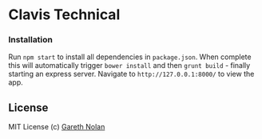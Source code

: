 # Clavis Technical

### Installation

Run `npm start` to install all dependencies in `package.json`. When complete this will automatically trigger `bower install` and then `grunt build` - finally starting an express server. Navigate to `http://127.0.0.1:8000/` to view the app.

## License

MIT License
(c) [Gareth Nolan](http://ie.linkedin.com/in/garethnolan/)